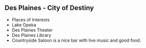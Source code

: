 ## Des Plaines - City of Destiny

- Places of Interests
 - Lake Opeka
 - Des Plaines Theater
 - Des Plaines Library
 - Countryside Saloon is a nice bar with live music and good food.
